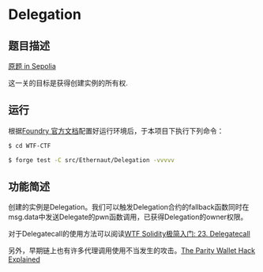 # Delegation

## 题目描述

[原题 in Sepolia](https://ethernaut.openzeppelin.com/level/0x73379d8B82Fda494ee59555f333DF7D44483fD58)

这一关的目标是获得创建实例的所有权.

## 运行

根据[Foundry 官方文档](https://getfoundry.sh/)配置好运行环境后，于本项目下执行下列命令：

```sh
$ cd WTF-CTF

$ forge test -C src/Ethernaut/Delegation -vvvvv
```

## 功能简述

创建的实例是Delegation。我们可以触发Delegation合约的fallback函数同时在msg.data中发送Delegate的pwn函数调用，已获得Delegation的owner权限。

对于Delegatecall的使用方法可以阅读[WTF Solidity极简入门: 23. Delegatecall](https://github.com/AmazingAng/WTF-Solidity/tree/main/23_Delegatecall)

另外，早期链上也有许多代理调用使用不当发生的攻击。[The Parity Wallet Hack Explained](https://blog.openzeppelin.com/on-the-parity-wallet-multisig-hack-405a8c12e8f7/)



